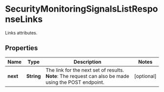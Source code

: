 # SecurityMonitoringSignalsListResponseLinks

Links attributes.

## Properties

| Name     | Type       | Description                                                                                           | Notes      |
| -------- | ---------- | ----------------------------------------------------------------------------------------------------- | ---------- |
| **next** | **String** | The link for the next set of results. **Note**: The request can also be made using the POST endpoint. | [optional] |
